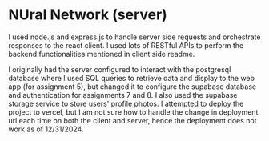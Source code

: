 # NUral Network (server)

I used node.js and express.js to handle server side requests and orchestrate responses to the react client. I used lots of RESTful APIs to perform the backend functionalities mentioned in client side readme.

I originally had the server configured to interact with the postgresql database where I used SQL queries to retrieve data and display to the web app (for assignment 5), but changed it to configure the supabase database and authentication for assignments 7 and 8. I also used the supabase storage service to store users' profile photos. I attempted to deploy the project to vercel, but I am not sure how to handle the change in deployment url each time on both the client and server, hence the deployment does not work as of 12/31/2024.
